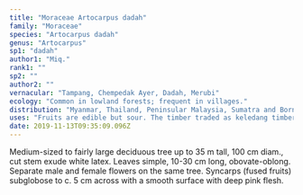 ```yaml
---
title: "Moraceae Artocarpus dadah"
family: "Moraceae"
species: "Artocarpus dadah"
genus: "Artocarpus"
sp1: "dadah"
author1: "Miq."
rank1: ""
sp2: ""
author2: ""
vernacular: "Tampang, Chempedak Ayer, Dadah, Merubi"
ecology: "Common in lowland forests; frequent in villages."
distribution: "Myanmar, Thailand, Peninsular Malaysia, Sumatra and Borneo."
uses: "Fruits are edible but sour. The timber traded as keledang timber."
date: 2019-11-13T09:35:09.096Z
---
```

Medium-sized to fairly large deciduous tree up to 35 m tall, 100 cm diam., cut stem exude white latex. Leaves simple, 10-30 cm long, obovate-oblong. Separate male and female flowers on the same tree. Syncarps (fused fruits) subglobose to c. 5 cm across with a smooth surface with deep pink flesh.